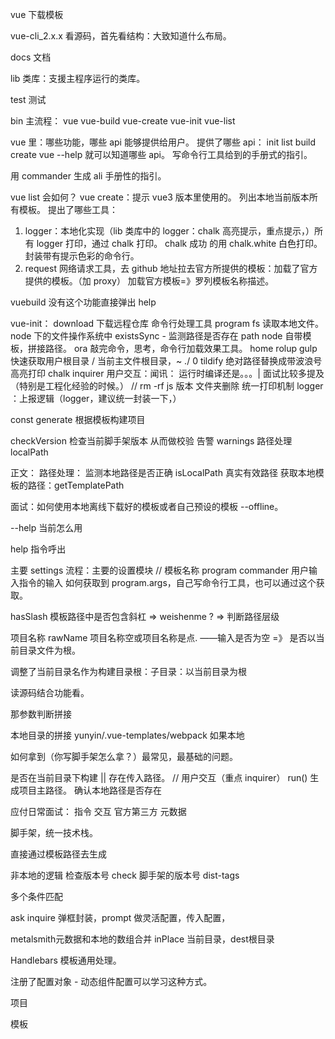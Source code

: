 vue
下载模板

vue-cli_2.x.x
看源码，首先看结构：大致知道什么布局。

docs 文档

lib 类库：支援主程序运行的类库。

test 测试

bin 主流程：
vue vue-build vue-create vue-init vue-list

vue 里：哪些功能，哪些 api 能够提供给用户。
提供了哪些 api： init list build create
vue --help 就可以知道哪些 api。
写命令行工具给到的手册式的指引。

用 commander 生成 ali 手册性的指引。

vue list 会如何？
vue create：提示 vue3 版本里使用的。
列出本地当前版本所有模板。
提出了哪些工具：

1. logger：本地化实现（lib 类库中的 logger：chalk 高亮提示，重点提示，）所有 logger 打印，通过 chalk 打印。
   chalk 成功 的用 chalk.white 白色打印。
   封装带有提示色彩的命令行。
2. request 网络请求工具，去 github 地址拉去官方所提供的模板：加载了官方提供的模板。（加 proxy）
   加载官方模板=》罗列模板名称描述。

vuebuild 没有这个功能直接弹出 help

vue-init：
download 下载远程仓库
命令行处理工具 program
fs 读取本地文件。
node 下的文件操作系统中 existsSync - 监测路径是否存在
path node 自带模板，拼接路径。
ora 敲完命令，思考，命令行加载效果工具。
home rolup gulp 快速获取用户根目录
/ 当前主文件根目录，~ ./ 0
tildify 绝对路径替换成带波浪号
高亮打印 chalk
inquirer 用户交互：闻讯：
运行时编译还是。。。| 面试比较多提及（特别是工程化经验的时候。）
// rm -rf js 版本 文件夹删除
统一打印机制 logger ：上报逻辑（logger，建议统一封装一下，）

const generate 根据模板构建项目

checkVersion 检查当前脚手架版本 从而做校验
告警 warnings
路径处理 localPath

正文：
路径处理：
监测本地路径是否正确 isLocalPath 真实有效路径
获取本地模板的路径：getTemplatePath

面试：如何使用本地离线下载好的模板或者自己预设的模板 --offline。

--help 当前怎么用

help 指令呼出

主要 settings 流程：主要的设置模块
// 模板名称 program commander 用户输入指令的输入
如何获取到 program.args，自己写命令行工具，也可以通过这个获取。

hasSlash 模板路径中是否包含斜杠 => weishenme ?
=> 判断路径层级

项目名称 rawName
项目名称空或项目名称是点. ——输入是否为空 =》 是否以当前目录文件为根。

调整了当前目录名作为构建目录根：子目录：以当前目录为根

读源码结合功能看。

那参数判断拼接

本地目录的拼接 yunyin/.vue-templates/webpack
如果本地

如何拿到（你写脚手架怎么拿？）最常见，最基础的问题。

是否在当前目录下构建 || 存在传入路径。
// 用户交互（重点 inquirer）
run() 生成项目主路径。
确认本地路径是否存在

应付日常面试：
指令
交互
官方第三方
元数据

脚手架，统一技术栈。

直接通过模板路径去生成

<!-- check-version.js -->
非本地的逻辑
检查版本号
check 脚手架的版本号
dist-tags 

多个条件匹配

ask inquire 弹框封装，prompt 做灵活配置，传入配置，

metalsmith元数据和本地的数组合并
inPlace 当前目录，dest根目录

Handlebars 模板通用处理。

注册了配置对象 - 动态组件配置可以学习这种方式。

项目

模板
